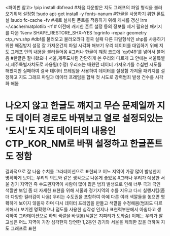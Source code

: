 <파이썬 참고>
!pip install dbfread #처음 다운받은 지도 그래프의 파일 형식을 불러오기위해 설정함
!sudo apt-get install -y fonts-nanum #한글을 사용하기 위한 폰트 설
!sudo fc-cache -fv #새로 설치된 폰트를 적용하기 위해 캐시를 갱신
!rm ~/.cache/matplotlib -rf # 이전에 캐시한 폰트 설정 등의 정보를 제거
필요한 패키지를 다운
%env SHAPE_RESTORE_SHX=YES
!ogrinfo -repair geometry ctp_rvn.shp 
#dbf를 불러오고 불러오려다 결국 실패 다른 파일형식인 shp를 사용하기 위한 깨짐방지 설정 
잘 가져온건지 파일 시각화 해보기
우리 데이터를 대입하기 위해 지도 그래프 안의 내용을 불러들어옴
#그러나 한글이 꺠짐 코드에 'cp949'를 넣어서 불어옴
#한글은 잘나왔으나 서울,제주도처럼 간단하게 쓴 우리와 다르게 그 안에는 서울특별시,제주특별자치도로 사용됨(수정)
우리조는 배웠던 데이터 가져오기를 수십번 시도를 해봤지만 실패하여 결국 데이터 프레임을 사용하여 데이터를 설정함
가져올 패키지를 설정하고 지도 그래프 파일과 데이터 프레임을 합쳐 첫 시도로 강력범죄 발생 건수를 시각화 해봄
# 나오지 않고 한글도 꺠지고 무슨 문제일까 지도 데이터 경로도 바꿔보고 열로 설정되있는 '도시'도 지도 데이터의 내용인 CTP_KOR_NM로 바꿔 설정하고 한글폰트도 정함
결과적으로 잘 나옴 수치를 그라데이션으로 표현되고 어느 지역이 가장 많이 발생한지 명확하게 보이는 우리의 의도와 같은 생각으로 나온게 좋았음
#그러나 우리가 예상한 서울 경기 지역인 즉 수도권지역이 사람이 많아 많은 범죄 발생으로 인해 너무 극과 극인 색깔만 보임
좀 더 자세한 표현을 위해 서울과 경기지역의 수를 지우고 다시 실행시킴(좀 더 다양한 컬러감이 나옴)
우리는 수도권을 포함하여 아예 다른 여러 색깔들을 놓으면 명확하게 보이지 않을까 하며 다시 데이터 프레임을 만들고 색깔을 수정해봄(범죄도 다르게해서)
보기엔 명확했으나 점도를 사용한 심각성 인지나 표현력부분에서 아쉽다고 생각하여 그라데이션으로 하되 색깔을 바꿔봄(색깔은 지피티가 도와줌)
이제는 우리가 알고싶은 어느 지역이 가장 심각한지 당연한 1,2등인 경기와 서울을 제외한 값을 더하여 지도 그래프로 표현
